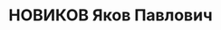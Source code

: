 ---
title: НОВИКОВ Яков Павлович
description: "Род. в 1889, Симбирская губ., с. Чирково, русский, обр.: низшее, б/п.\
  \ Проживал: Москва, Чистопрудный бул., д. 11, кв. 7. Старший механик автобазы транспортной\
  \ экспедиционной конторы. \n  Арестован 03.11.1935. Обв. в участии в к.-р. террористической\
  \ организации. Приговор: ВК ВС СССР, 08.03.1937 – ВМН. Расстрелян 09.03.1937, г.Москва.\
  \ \n  Реабилитирован ВК ВС СССР 06.04.1957"
---